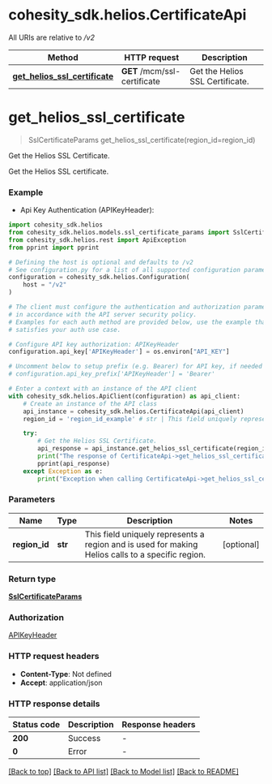 # cohesity_sdk.helios.CertificateApi

All URIs are relative to */v2*

Method | HTTP request | Description
------------- | ------------- | -------------
[**get_helios_ssl_certificate**](CertificateApi.md#get_helios_ssl_certificate) | **GET** /mcm/ssl-certificate | Get the Helios SSL Certificate.


# **get_helios_ssl_certificate**
> SslCertificateParams get_helios_ssl_certificate(region_id=region_id)

Get the Helios SSL Certificate.

Get the Helios SSL certificate.

### Example

* Api Key Authentication (APIKeyHeader):

```python
import cohesity_sdk.helios
from cohesity_sdk.helios.models.ssl_certificate_params import SslCertificateParams
from cohesity_sdk.helios.rest import ApiException
from pprint import pprint

# Defining the host is optional and defaults to /v2
# See configuration.py for a list of all supported configuration parameters.
configuration = cohesity_sdk.helios.Configuration(
    host = "/v2"
)

# The client must configure the authentication and authorization parameters
# in accordance with the API server security policy.
# Examples for each auth method are provided below, use the example that
# satisfies your auth use case.

# Configure API key authorization: APIKeyHeader
configuration.api_key['APIKeyHeader'] = os.environ["API_KEY"]

# Uncomment below to setup prefix (e.g. Bearer) for API key, if needed
# configuration.api_key_prefix['APIKeyHeader'] = 'Bearer'

# Enter a context with an instance of the API client
with cohesity_sdk.helios.ApiClient(configuration) as api_client:
    # Create an instance of the API class
    api_instance = cohesity_sdk.helios.CertificateApi(api_client)
    region_id = 'region_id_example' # str | This field uniquely represents a region and is used for making Helios calls to a specific region. (optional)

    try:
        # Get the Helios SSL Certificate.
        api_response = api_instance.get_helios_ssl_certificate(region_id=region_id)
        print("The response of CertificateApi->get_helios_ssl_certificate:\n")
        pprint(api_response)
    except Exception as e:
        print("Exception when calling CertificateApi->get_helios_ssl_certificate: %s\n" % e)
```



### Parameters


Name | Type | Description  | Notes
------------- | ------------- | ------------- | -------------
 **region_id** | **str**| This field uniquely represents a region and is used for making Helios calls to a specific region. | [optional] 

### Return type

[**SslCertificateParams**](SslCertificateParams.md)

### Authorization

[APIKeyHeader](../README.md#APIKeyHeader)

### HTTP request headers

 - **Content-Type**: Not defined
 - **Accept**: application/json

### HTTP response details

| Status code | Description | Response headers |
|-------------|-------------|------------------|
**200** | Success |  -  |
**0** | Error |  -  |

[[Back to top]](#) [[Back to API list]](../README.md#documentation-for-api-endpoints) [[Back to Model list]](../README.md#documentation-for-models) [[Back to README]](../README.md)

